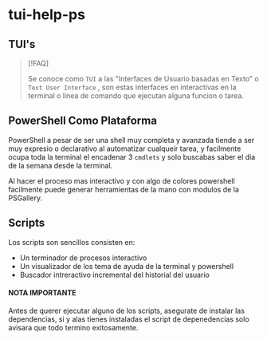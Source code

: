 # tui-help-ps

## TUI's

> [!FAQ]
>
> Se conoce como `TUI` a las "Interfaces de Usuario basadas en Texto" o 
> `Text User Interface` , son estas interfaces en interactivas en la
> terminal o linea de comando que ejecutan alguna funcion o tarea.

## PowerShell Como Plataforma

PowerShell a pesar de ser una shell muy completa y avanzada tiende a ser
muy expresio o declarativo al automatizar cualqueir tarea, y facilmente
ocupa toda la terminal el encadenar 3 `cmdlets` y solo buscabas
saber el dia de la semana desde la terminal. 

Al hacer el proceso mas interactivo y con algo de colores powershell facilmente
puede generar herramientas de la mano con modulos de la PSGallery.

## Scripts

Los scripts son sencillos consisten en:

- Un terminador de procesos interactivo
- Un visualizador de los tema de ayuda de la terminal y
powershell
- Buscador intreractivo incremental del historial del
usuario

#### NOTA IMPORTANTE

Antes de querer ejecutar alguno de los scripts, asegurate de instalar las
dependencias, si y alas tienes instaladas el script de depenedencias solo
avisara que todo termino exitosamente.
